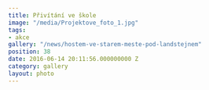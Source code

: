 ```yaml
---
title: Přivítání ve škole
image: "/media/Projektove_foto_1.jpg"
tags:
- akce
gallery: "/news/hostem-ve-starem-meste-pod-landstejnem"
position: 38
date: 2016-06-14 20:11:56.000000000 Z
category: gallery
layout: photo
---
```

